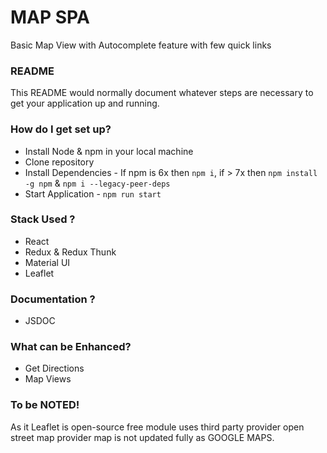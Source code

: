 # MAP SPA #
Basic Map View with Autocomplete feature with few quick links

###  README ### 

This README would normally document whatever steps are necessary to get your application up and running.

### How do I get set up? ###

* Install Node & npm in your local machine
* Clone repository
* Install Dependencies - If npm is 6x then ``npm i``, if > 7x then ``npm install -g npm`` & ``npm i --legacy-peer-deps``
* Start Application - ``npm run start``


### Stack Used ? ###

* React
* Redux & Redux Thunk
* Material UI
* Leaflet

### Documentation ? ###
* JSDOC

### What can be Enhanced? ###
* Get Directions
* Map Views

### To be NOTED! ###
As it Leaflet is open-source free module uses third party provider open street map provider map is not updated fully as GOOGLE MAPS.